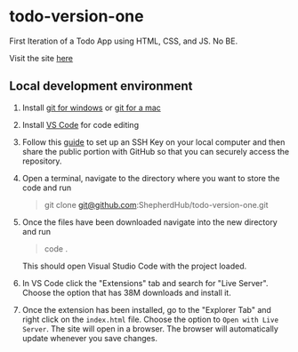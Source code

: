# todo-version-one

First Iteration of a Todo App using HTML, CSS, and JS. No BE.

Visit the site [here](https://shepherdhub.github.io/todo-version-one/)

## Local development environment

1. Install [git for windows](https://git-scm.com/download/win) or [git for a mac](https://git-scm.com/download/mac)
1. Install [VS Code](https://code.visualstudio.com/download) for code editing
1. Follow this [guide](https://docs.github.com/en/authentication/connecting-to-github-with-ssh) to set up an SSH Key on your local computer and then share the public portion with GitHub so that you can securely access the repository.
1. Open a terminal, navigate to the directory where you want to store the code and run

   > git clone git@github.com:ShepherdHub/todo-version-one.git

1. Once the files have been downloaded navigate into the new directory and run

   > code .

   This should open Visual Studio Code with the project loaded.

1. In VS Code click the "Extensions" tab and search for "Live Server". Choose the option that has 38M downloads and install it.
1. Once the extension has been installed, go to the "Explorer Tab" and right click on the `index.html` file. Choose the option to `Open with Live Server`. The site will open in a browser. The browser will automatically update whenever you save changes.
